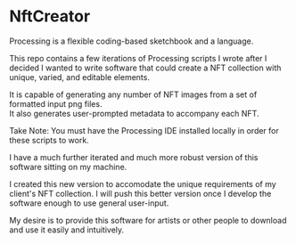 # NftCreator

Processing is a flexible coding-based sketchbook and a language.

This repo contains a few iterations of Processing scripts I wrote after I decided 
I wanted to write software that could create a NFT collection with unique, varied, 
and editable elements.  

It is capable of generating any number of NFT images from a set of formatted input png files.  
It also generates user-prompted metadata to accompany each NFT.

Take Note: You must have the Processing IDE installed locally in order for these scripts to work. 

I have a much further iterated and much more robust version of this software sitting on my
machine.

I created this new version to accomodate the unique requirements of my client's NFT collection.
I will push this better version once I develop the software enough to use general user-input. 

My desire is to provide this software for artists or other people to download and use it easily and intuitively. 
